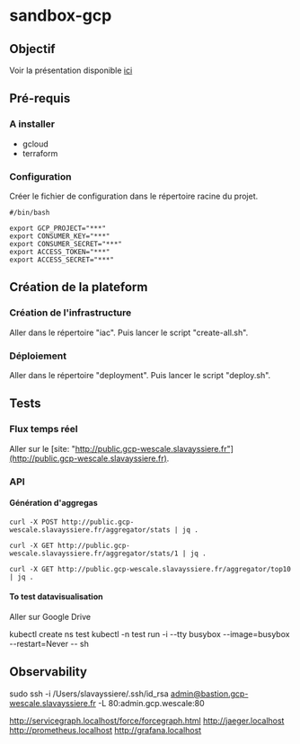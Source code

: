 # sandbox-gcp

## Objectif

Voir la présentation disponible [ici](perdu.com)

## Pré-requis

### A installer

- gcloud
- terraform

### Configuration

Créer le fichier de configuration dans le répertoire racine du projet.

```language-bash
#/bin/bash

export GCP_PROJECT="***"
export CONSUMER_KEY="***"
export CONSUMER_SECRET="***"
export ACCESS_TOKEN="***"
export ACCESS_SECRET="***"
```

## Création de la plateform

### Création de l'infrastructure

Aller dans le répertoire "iac". Puis lancer le script "create-all.sh".

### Déploiement

Aller dans le répertoire "deployment". Puis lancer le script "deploy.sh".

## Tests

### Flux temps réel

Aller sur le [site: "http://public.gcp-wescale.slavayssiere.fr"](http://public.gcp-wescale.slavayssiere.fr).

### API

#### Génération d'aggregas

```language-bash
curl -X POST http://public.gcp-wescale.slavayssiere.fr/aggregator/stats | jq .
```

```language-bash
curl -X GET http://public.gcp-wescale.slavayssiere.fr/aggregator/stats/1 | jq .
```

```language-bash
curl -X GET http://public.gcp-wescale.slavayssiere.fr/aggregator/top10 | jq .
```

#### To test datavisualisation

Aller sur Google Drive

kubectl create ns test
kubectl -n test run -i --tty busybox --image=busybox --restart=Never -- sh

## Observability

sudo ssh -i /Users/slavayssiere/.ssh/id_rsa admin@bastion.gcp-wescale.slavayssiere.fr -L 80:admin.gcp.wescale:80

http://servicegraph.localhost/force/forcegraph.html
http://jaeger.localhost
http://prometheus.localhost
http://grafana.localhost
